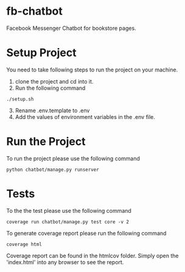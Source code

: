 # fb-chatbot
Facebook Messenger Chatbot for bookstore pages.


# Setup Project
You need to take following steps to run the project on your machine.

1) clone the project and cd into it.
2) Run the following command

```shell script
./setup.sh
```
3) Rename .env.template to .env
4) Add the values of environment variables in the .env file.

# Run the Project

To run the project please use the following command

```shell script
python chatbot/manage.py runserver
```

# Tests

To the the test please use the following command

```shell script
coverage run chatbot/manage.py test core -v 2
```

To generate coverage report please run the following command

```shell script
coverage html
```

Coverage report can be found in the htmlcov folder. Simply open the 'index.html' into any browser to see the report.
